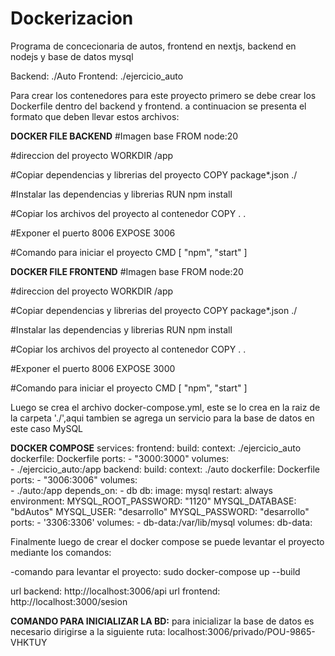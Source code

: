# Dockerizacion
Programa de concecionaria de autos, frontend en nextjs, backend en nodejs y base de datos mysql

Backend: ./Auto
Frontend: ./ejercicio_auto


Para crear los contenedores para este proyecto primero se debe crear los Dockerfile dentro del backend y frontend.
a continuacion se presenta el formato que deben llevar estos archivos:

**DOCKER FILE BACKEND**
#Imagen base
FROM node:20

#direccion del proyecto
WORKDIR /app

#Copiar dependencias y librerias del proyecto
COPY package*.json ./

#Instalar las dependencias y librerias
RUN npm install

#Copiar los archivos del proyecto al contenedor
COPY . . 

#Exponer el puerto 8006
EXPOSE 3006

#Comando para iniciar el proyecto
CMD [ "npm", "start" ]


**DOCKER FILE FRONTEND**
#Imagen base
FROM node:20

#direccion del proyecto
WORKDIR /app

#Copiar dependencias y librerias del proyecto
COPY package*.json ./

#Instalar las dependencias y librerias
RUN npm install

#Copiar los archivos del proyecto al contenedor
COPY . . 

#Exponer el puerto 8006
EXPOSE 3000

#Comando para iniciar el proyecto
CMD [ "npm", "start" ]

Luego se crea el archivo docker-compose.yml, este se lo crea en la raiz de la carpeta './',aqui tambien se agrega un servicio para la base de datos en este caso MySQL 

**DOCKER COMPOSE**
services:
  frontend:
    build:
      context: ./ejercicio_auto
      dockerfile: Dockerfile
    ports:
      - "3000:3000"
    volumes:  
      - ./ejercicio_auto:/app
  backend:
    build:
      context: ./auto
      dockerfile: Dockerfile
    ports:
      - "3006:3006"
    volumes:  
      - ./auto:/app
    depends_on:
      - db
  db:
    image: mysql
    restart: always
    environment:
      MYSQL_ROOT_PASSWORD: "1120"
      MYSQL_DATABASE: "bdAutos"
      MYSQL_USER: "desarrollo"
      MYSQL_PASSWORD: "desarrollo"
    ports:
      - '3306:3306'
    volumes:
      - db-data:/var/lib/mysql
volumes:
  db-data:


  Finalmente luego de crear el docker compose se puede levantar el proyecto mediante los comandos:

-comando para levantar el proyecto: sudo docker-compose up --build

  url backend: http://localhost:3006/api
  url frontend: http://localhost:3000/sesion

**COMANDO PARA INICIALIZAR LA BD:**
para inicializar la base de datos es necesario dirigirse a la siguiente ruta: localhost:3006/privado/POU-9865-VHKTUY




